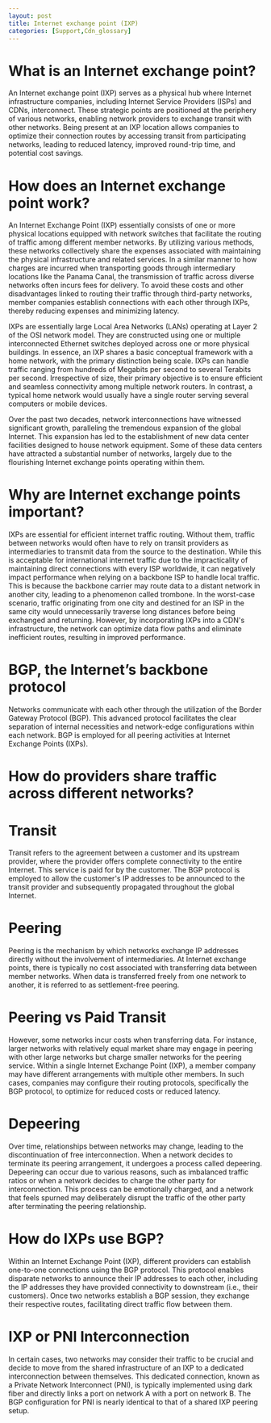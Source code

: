```yaml
---
layout: post
title: Internet exchange point (IXP)
categories: [Support,Cdn_glossary]
---
```


# What is an Internet exchange point?
An Internet exchange point (IXP) serves as a physical hub where Internet infrastructure companies, including Internet Service Providers (ISPs) and CDNs, interconnect. These strategic points are positioned at the periphery of various networks, enabling network providers to exchange transit with other networks. Being present at an IXP location allows companies to optimize their connection routes by accessing transit from participating networks, leading to reduced latency, improved round-trip time, and potential cost savings.
# How does an Internet exchange point work?
An Internet Exchange Point (IXP) essentially consists of one or more physical locations equipped with network switches that facilitate the routing of traffic among different member networks. By utilizing various methods, these networks collectively share the expenses associated with maintaining the physical infrastructure and related services. In a similar manner to how charges are incurred when transporting goods through intermediary locations like the Panama Canal, the transmission of traffic across diverse networks often incurs fees for delivery. To avoid these costs and other disadvantages linked to routing their traffic through third-party networks, member companies establish connections with each other through IXPs, thereby reducing expenses and minimizing latency.

IXPs are essentially large Local Area Networks (LANs) operating at Layer 2 of the OSI network model. They are constructed using one or multiple interconnected Ethernet switches deployed across one or more physical buildings. In essence, an IXP shares a basic conceptual framework with a home network, with the primary distinction being scale. IXPs can handle traffic ranging from hundreds of Megabits per second to several Terabits per second. Irrespective of size, their primary objective is to ensure efficient and seamless connectivity among multiple network routers. In contrast, a typical home network would usually have a single router serving several computers or mobile devices.

Over the past two decades, network interconnections have witnessed significant growth, paralleling the tremendous expansion of the global Internet. This expansion has led to the establishment of new data center facilities designed to house network equipment. Some of these data centers have attracted a substantial number of networks, largely due to the flourishing Internet exchange points operating within them.

# Why are Internet exchange points important?
IXPs are essential for efficient internet traffic routing. Without them, traffic between networks would often have to rely on transit providers as intermediaries to transmit data from the source to the destination. While this is acceptable for international internet traffic due to the impracticality of maintaining direct connections with every ISP worldwide, it can negatively impact performance when relying on a backbone ISP to handle local traffic. This is because the backbone carrier may route data to a distant network in another city, leading to a phenomenon called trombone. In the worst-case scenario, traffic originating from one city and destined for an ISP in the same city would unnecessarily traverse long distances before being exchanged and returning. However, by incorporating IXPs into a CDN's infrastructure, the network can optimize data flow paths and eliminate inefficient routes, resulting in improved performance.


# BGP, the Internet’s backbone protocol
Networks communicate with each other through the utilization of the Border Gateway Protocol (BGP). This advanced protocol facilitates the clear separation of internal necessities and network-edge configurations within each network. BGP is employed for all peering activities at Internet Exchange Points (IXPs).
# How do providers share traffic across different networks?
# Transit
Transit refers to the agreement between a customer and its upstream provider, where the provider offers complete connectivity to the entire Internet. This service is paid for by the customer. The BGP protocol is employed to allow the customer's IP addresses to be announced to the transit provider and subsequently propagated throughout the global Internet.

# Peering
Peering is the mechanism by which networks exchange IP addresses directly without the involvement of intermediaries. At Internet exchange points, there is typically no cost associated with transferring data between member networks. When data is transferred freely from one network to another, it is referred to as settlement-free peering.

# Peering vs Paid Transit
However, some networks incur costs when transferring data. For instance, larger networks with relatively equal market share may engage in peering with other large networks but charge smaller networks for the peering service. Within a single Internet Exchange Point (IXP), a member company may have different arrangements with multiple other members. In such cases, companies may configure their routing protocols, specifically the BGP protocol, to optimize for reduced costs or reduced latency.

# Depeering
Over time, relationships between networks may change, leading to the discontinuation of free interconnection. When a network decides to terminate its peering arrangement, it undergoes a process called depeering. Depeering can occur due to various reasons, such as imbalanced traffic ratios or when a network decides to charge the other party for interconnection. This process can be emotionally charged, and a network that feels spurned may deliberately disrupt the traffic of the other party after terminating the peering relationship.

# How do IXPs use BGP?
Within an Internet Exchange Point (IXP), different providers can establish one-to-one connections using the BGP protocol. This protocol enables disparate networks to announce their IP addresses to each other, including the IP addresses they have provided connectivity to downstream (i.e., their customers). Once two networks establish a BGP session, they exchange their respective routes, facilitating direct traffic flow between them.

# IXP or PNI Interconnection
In certain cases, two networks may consider their traffic to be crucial and decide to move from the shared infrastructure of an IXP to a dedicated interconnection between themselves. This dedicated connection, known as a Private Network Interconnect (PNI), is typically implemented using dark fiber and directly links a port on network A with a port on network B. The BGP configuration for PNI is nearly identical to that of a shared IXP peering setup.

